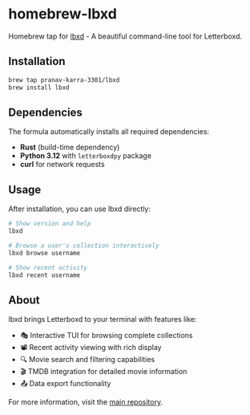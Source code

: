 # homebrew-lbxd

Homebrew tap for [lbxd](https://github.com/Pranav-Karra-3301/lbxd) - A beautiful command-line tool for Letterboxd.

## Installation

```bash
brew tap pranav-karra-3301/lbxd  
brew install lbxd
```

## Dependencies

The formula automatically installs all required dependencies:
- **Rust** (build-time dependency)
- **Python 3.12** with `letterboxdpy` package
- **curl** for network requests

## Usage

After installation, you can use lbxd directly:

```bash
# Show version and help
lbxd

# Browse a user's collection interactively  
lbxd browse username

# Show recent activity
lbxd recent username
```

## About

lbxd brings Letterboxd to your terminal with features like:
- 🎭 Interactive TUI for browsing complete collections
- 📽️ Recent activity viewing with rich display
- 🔍 Movie search and filtering capabilities
- 🎬 TMDB integration for detailed movie information
- 📤 Data export functionality

For more information, visit the [main repository](https://github.com/Pranav-Karra-3301/lbxd).